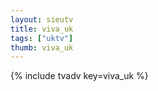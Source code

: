```yaml
--- 
layout: sieutv
title: viva_uk
tags: ["uktv"]
thumb: viva_uk
---
```

{% include tvadv key=viva_uk %}
